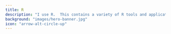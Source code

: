 ```yaml
---
title: R
description: "I use R.  This contains a variety of R tools and applications."
background: "images/hero-banner.jpg"
icon: "arrow-alt-circle-up"
---
```

